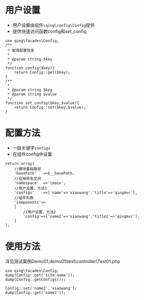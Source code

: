 
# 用户设置

- 用户设置由组件`\qing\config\Config`提供
- 提供快速访问函数config和set_config

```
use qing\facades\Config;
/**
 * 取得配置信息
 *
 * @param string $key
 */
function config($key){
	return Config::get($key);
}
/**
 *
 * @param string $key
 * @param string $value
 */
function set_config($key,$value){
	return Config::set($key,$value);
}
```

# 配置方法

- 一级关键字`configs`
- 在组件config中设置

```
return array(
	//模块基础路径
	'basePath'	 =>$__basePath,
	//应用命名空间
	'namespace'  =>'\main',
	//用户设置，方法1
	'configs'	 =>['name'=>'xiaowang','title'=>'qingmvc'],
	//组件列表
	'components'=>
	[
		//用户设置，方法2
		'config'=>['name2'=>'xiaowang','title2'=>'qingmvc'],
	]
);	
```

# 使用方法

详见测试案例Demo01,demo01\test\controller\Test01.php

```
use qing\facades\Config;
dump(Config::get('site_name'));
dump(Config::getConfigs());

Config::set('name2','xiaowang');
dump(Config::get('name2'));
```
